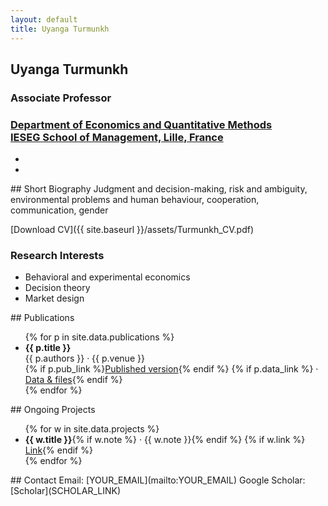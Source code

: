 ```yaml
---
layout: default
title: Uyanga Turmunkh
---
```


<section id="about" class="home-section">
<div class="container">
<div class="row">
<div class="col-xs-12 col-md-4">
  <div id="profile">
    <div class="portrait" style="background-image: url('{{ site.baseurl }}/assets/turmunkh_bright.png');"></div>
    <h2>Uyanga Turmunkh</h2>
    <h3>Associate Professor</h3>
    <h3><a href="SCHOLAR_LINK" target="_blank">Department of Economics and Quantitative Methods<br />
IESEG School of Management, Lille, France</a></h3>
    <ul class="network-icon">
      <li><a href="[SCHOLAR_LINK](https://scholar.google.com/citations?user=3NgcfZIAAAAJ&hl=en)" target="_blank"><i class="ai ai-google-scholar big-icon"></i></a></li>
      <li><a href="[LINKEDIN_LINK](https://www.linkedin.com/in/uyangaturmunkh/)" target="_blank"><i class="fa fa-linkedin big-icon"></i></a></li>
    </ul>
  </div>
</div>

<div class="col-xs-12 col-md-8">
  ## Short Biography
  Judgment and decision-making, risk and ambiguity, environmental problems and human behaviour,
cooperation, communication, gender

  [Download CV]({{ site.baseurl }}/assets/Turmunkh_CV.pdf)

  ### Research Interests
  - Behavioral and experimental economics
  - Decision theory
  - Market design
</div>
</div>
</div>
</section>

<section id="publications" class="home-section">
<div class="container">
  ## Publications
  <ul>
  {% for p in site.data.publications %}
    <li><strong>{{ p.title }}</strong><br>{{ p.authors }} · {{ p.venue }}<br>
    {% if p.pub_link %}<a href="{{ p.pub_link }}" target="_blank">Published version</a>{% endif %}
    {% if p.data_link %} · <a href="{{ p.data_link }}" target="_blank">Data & files</a>{% endif %}
    </li>
  {% endfor %}
  </ul>
</div>
</section>

<section id="projects" class="home-section">
<div class="container">
  ## Ongoing Projects
  <ul>
  {% for w in site.data.projects %}
    <li><strong>{{ w.title }}</strong>{% if w.note %} · {{ w.note }}{% endif %}
    {% if w.link %}<br><a href="{{ w.link }}" target="_blank">Link</a>{% endif %}</li>
  {% endfor %}
  </ul>
</div>
</section>

<section id="contact" class="home-section">
<div class="container">
  ## Contact
  Email: [YOUR_EMAIL](mailto:YOUR_EMAIL)  
  Google Scholar: [Scholar](SCHOLAR_LINK)
</div>
</section>
